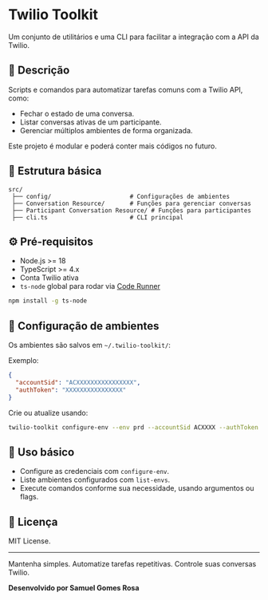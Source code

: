 # Twilio Toolkit

Um conjunto de utilitários e uma CLI para facilitar a integração com a API da Twilio.

## 📌 Descrição

Scripts e comandos para automatizar tarefas comuns com a Twilio API, como:

- Fechar o estado de uma conversa.
- Listar conversas ativas de um participante.
- Gerenciar múltiplos ambientes de forma organizada.

Este projeto é modular e poderá conter mais códigos no futuro.

## 🚀 Estrutura básica

```
src/
 ├── config/                      # Configurações de ambientes
 ├── Conversation Resource/       # Funções para gerenciar conversas
 ├── Participant Conversation Resource/ # Funções para participantes
 ├── cli.ts                       # CLI principal
```

## ⚙️ Pré-requisitos

- Node.js >= 18
- TypeScript >= 4.x
- Conta Twilio ativa
- `ts-node` global para rodar via [Code Runner](https://marketplace.visualstudio.com/items?itemName=formulahendry.code-runner)

```bash
npm install -g ts-node
```

## 📁 Configuração de ambientes

Os ambientes são salvos em `~/.twilio-toolkit/`:

Exemplo:

```json
{
  "accountSid": "ACXXXXXXXXXXXXXXXX",
  "authToken": "XXXXXXXXXXXXXXXX"
}
```

Crie ou atualize usando:

```bash
twilio-toolkit configure-env --env prd --accountSid ACXXXX --authToken XXXX
```

## 🏃 Uso básico

- Configure as credenciais com `configure-env`.
- Liste ambientes configurados com `list-envs`.
- Execute comandos conforme sua necessidade, usando argumentos ou flags.

## 📄 Licença

MIT License.

---

Mantenha simples. Automatize tarefas repetitivas. Controle suas conversas Twilio.

**Desenvolvido por Samuel Gomes Rosa**
